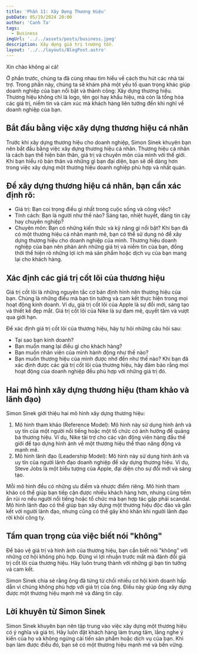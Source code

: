 ```yaml
---
title: 'Phần 11: Xây Dựng Thương Hiệu'
pubDate: 05/19/2024 20:00
author: 'Canh Ta'
tags:
  - Business
imgUrl: '../../assets/posts/business.jpeg'
description: Xây dựng giá trị trường tồn.
layout: '../../layouts/BlogPost.astro'
---
```


Xin chào không ai cả!

Ở phần trước, chúng ta đã cùng nhau tìm hiểu về cách thu hút các nhà tài trợ. Trong phần này, chúng ta sẽ khám phá một yếu tố quan trọng khác giúp doanh nghiệp của bạn nổi bật và thành công: Xây dựng thương hiệu. Thương hiệu không chỉ là logo, tên gọi hay khẩu hiệu, mà còn là tổng hòa các giá trị, niềm tin và cảm xúc mà khách hàng liên tưởng đến khi nghĩ về doanh nghiệp của bạn.

## Bắt đầu bằng việc xây dựng thương hiệu cá nhân

Trước khi xây dựng thương hiệu cho doanh nghiệp, Simon Sinek khuyên bạn nên bắt đầu bằng việc xây dựng thương hiệu cá nhân. Thương hiệu cá nhân là cách bạn thể hiện bản thân, giá trị và chuyên môn của mình với thế giới. Khi bạn hiểu rõ bản thân và những gì bạn đại diện, bạn sẽ dễ dàng hơn trong việc xây dựng một thương hiệu doanh nghiệp phù hợp và nhất quán.

## Để xây dựng thương hiệu cá nhân, bạn cần xác định rõ:

- Giá trị: Bạn coi trọng điều gì nhất trong cuộc sống và công việc?
- Tính cách: Bạn là người như thế nào? Sáng tạo, nhiệt huyết, đáng tin cậy hay chuyên nghiệp?
- Chuyên môn: Bạn có những kiến thức và kỹ năng gì nổi bật?
  Khi bạn đã có một thương hiệu cá nhân mạnh mẽ, bạn có thể sử dụng nó để xây dựng thương hiệu cho doanh nghiệp của mình. Thương hiệu doanh nghiệp của bạn nên phản ánh những giá trị và niềm tin của bạn, đồng thời thể hiện rõ những lợi ích mà sản phẩm hoặc dịch vụ của bạn mang lại cho khách hàng.

## Xác định các giá trị cốt lõi của thương hiệu

Giá trị cốt lõi là những nguyên tắc cơ bản định hình nên thương hiệu của bạn. Chúng là những điều mà bạn tin tưởng và cam kết thực hiện trong mọi hoạt động kinh doanh. Ví dụ, giá trị cốt lõi của Apple là sự đổi mới, sáng tạo và thiết kế đẹp mắt. Giá trị cốt lõi của Nike là sự đam mê, quyết tâm và vượt qua giới hạn.

Để xác định giá trị cốt lõi của thương hiệu, hãy tự hỏi những câu hỏi sau:

- Tại sao bạn kinh doanh?
- Bạn muốn mang lại điều gì cho khách hàng?
- Bạn muốn nhân viên của mình hành động như thế nào?
- Bạn muốn thương hiệu của mình được nhớ đến như thế nào?
  Khi bạn đã xác định được các giá trị cốt lõi của thương hiệu, hãy đảm bảo rằng mọi hoạt động của doanh nghiệp đều phù hợp với những giá trị đó.

## Hai mô hình xây dựng thương hiệu (tham khảo và lãnh đạo)

Simon Sinek giới thiệu hai mô hình xây dựng thương hiệu:

1. Mô hình tham khảo (Reference Model): Mô hình này sử dụng hình ảnh và uy tín của một người nổi tiếng hoặc một tổ chức có ảnh hưởng để quảng bá thương hiệu. Ví dụ, Nike tài trợ cho các vận động viên hàng đầu thế giới để tạo dựng hình ảnh về một thương hiệu thể thao năng động và mạnh mẽ.
2. Mô hình lãnh đạo (Leadership Model): Mô hình này sử dụng hình ảnh và uy tín của người lãnh đạo doanh nghiệp để xây dựng thương hiệu. Ví dụ, Steve Jobs là một biểu tượng của Apple, đại diện cho sự đổi mới và sáng tạo.

Mỗi mô hình đều có những ưu điểm và nhược điểm riêng. Mô hình tham khảo có thể giúp bạn tiếp cận được nhiều khách hàng hơn, nhưng cũng tiềm ẩn rủi ro nếu người nổi tiếng hoặc tổ chức mà bạn hợp tác gặp phải scandal. Mô hình lãnh đạo có thể giúp bạn xây dựng một thương hiệu độc đáo và gắn kết với người lãnh đạo, nhưng cũng có thể gây khó khăn khi người lãnh đạo rời khỏi công ty.

## Tầm quan trọng của việc biết nói "không"

Để bảo vệ giá trị và hình ảnh của thương hiệu, bạn cần biết nói "không" với những cơ hội không phù hợp. Đừng vì lợi nhuận trước mắt mà đánh đổi giá trị cốt lõi của thương hiệu. Hãy luôn trung thành với những gì bạn tin tưởng và cam kết.

Simon Sinek chia sẻ rằng ông đã từng từ chối nhiều cơ hội kinh doanh hấp dẫn vì chúng không phù hợp với giá trị của ông. Điều này giúp ông xây dựng được một thương hiệu mạnh mẽ và đáng tin cậy.

## Lời khuyên từ Simon Sinek

Simon Sinek khuyên bạn nên tập trung vào việc xây dựng một thương hiệu có ý nghĩa và giá trị. Hãy luôn đặt khách hàng làm trung tâm, lắng nghe ý kiến của họ và không ngừng cải tiến sản phẩm hoặc dịch vụ của bạn. Khi bạn làm được điều đó, bạn sẽ có một thương hiệu mạnh mẽ và bền vững.
